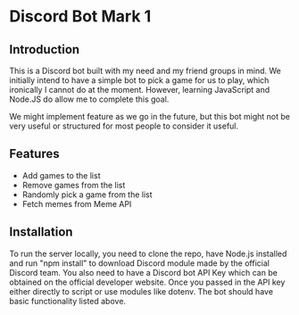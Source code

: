 # Discord Bot Mark 1

## Introduction

This is a Discord bot built with my need and my friend groups in mind. We initially intend to have a simple bot to pick a game for us to play, which ironically I cannot do at the moment. However, learning JavaScript and Node.JS do allow me to complete this goal.

We might implement feature as we go in the future, but this bot might not be very useful or structured for most people to consider it useful.

## Features

- Add games to the list
- Remove games from the list
- Randomly pick a game from the list
- Fetch memes from Meme API

## Installation

To run the server locally, you need to clone the repo, have Node.js installed and run "npm install" to download Discord module made by the official Discord team. You also need to have a Discord bot API Key which can be obtained on the official developer website. Once you passed in the API key either directly to script or use modules like dotenv. The bot should have basic functionality listed above.
